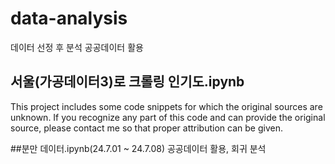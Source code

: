 # data-analysis
데이터 선정 후 분석
공공데이터 활용
## 서울(가공데이터3)로 크롤링 인기도.ipynb
This project includes some code snippets for which the original sources are unknown. If you recognize any part of this code and can provide the original source, please contact me so that proper attribution can be given.

##분만 데이터.ipynb(24.7.01 ~ 24.7.08)
공공데이터 활용, 회귀 분석
